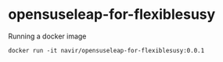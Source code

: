 # opensuseleap-for-flexiblesusy


Running a docker image
```
docker run -it navir/opensuseleap-for-flexiblesusy:0.0.1
```

